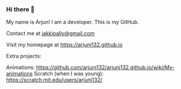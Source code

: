 ### Hi there 👋

My name is Arjun! I am a developer. This is my GitHub.

Contact me at jakkipally@gmail.com

Visit my homepage at https://arjunj132.github.io


<!--
**arjunj132/arjunj132** is a ✨ _special_ ✨ repository because its `README.md` (this file) appears on your GitHub profile.

Here are some ideas to get you started:

- 🔭 I’m currently working on ...
- 🌱 I’m currently learning ...
- 👯 I’m looking to collaborate on ...
- 🤔 I’m looking for help with ...
- 💬 Ask me about ...
- 📫 How to reach me: ...
- 😄 Pronouns: ...
- ⚡ Fun fact: ...
-->


Extra projects:

Animations: https://github.com/arjunj132/arjunj132.github.io/wiki/My-animations
Scratch (when I was young): https://scratch.mit.edu/users/arjunj132/
